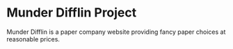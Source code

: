 # Munder Difflin Project

Munder Difflin is a paper company website providing fancy paper choices at reasonable prices.
